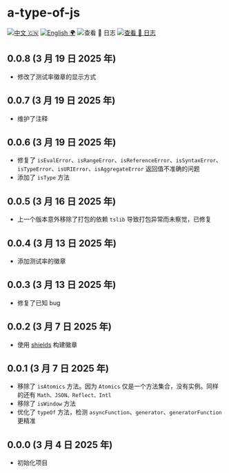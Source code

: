 # a-type-of-js

[![中文 🇨🇳](<https://img.shields.io/badge/🇨🇳-自述_%20_文件-rgb(255,12,36)>)](https://github.com/earthnutDev/a-type-of-js/blob/main/README-zh.md) [![English 🌍](<https://img.shields.io/badge/🌍-README-rgb(0,0,0)>)](https://github.com/earthnutDev/a-type-of-js/blob/main/README.md) ![查看 📔 日志](<https://img.shields.io/badge/👀-日_%20_志-rgb(0,125,206)?style=social>) [![查看 📔 日志](<https://img.shields.io/badge/👀-Change_%20_log-rgb(0,125,206)>)](https://github.com/earthnutDev/a-type-of-js/blob/main/CHANGELOG-en.md)

## 0.0.8 (3 月 19 日 2025 年)

- 修改了测试率徽章的显示方式

## 0.0.7 (3 月 19 日 2025 年)

- 维护了注释

## 0.0.6 (3 月 19 日 2025 年)

- 修复了 `isEvalError`、`isRangeError`、`isReferenceError`、`isSyntaxError`、`isTypeError`、`isURIError`、`isAggregateError` 返回值不准确的问题
- 添加了 `isType` 方法

## 0.0.5 (3 月 16 日 2025 年)

- 上一个版本意外移除了打包的依赖 `tslib` 导致打包异常而未察觉，已修复

## 0.0.4 (3 月 13 日 2025 年)

- 添加测试率的徽章

## 0.0.3 (3 月 13 日 2025 年)

- 修复了已知 bug

## 0.0.2 (3 月 7 日 2025 年)

- 使用 [shields](https://img.shields.io) 构建徽章

## 0.0.1 (3 月 7 日 2025 年)

- 移除了 `isAtomics` 方法。因为 `Atomics` 仅是一个方法集合，没有实例。同样的还有 `Math、JSON、Reflect、Intl`
- 移除了 `isWindow` 方法
- 优化了 `typeOf` 方法，检测 `asyncFunction`、`generator`、`generatorFunction` 更精准

## 0.0.0 (3 月 4 日 2025 年)

- 初始化项目
